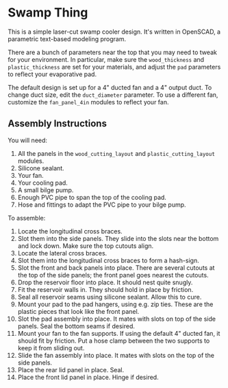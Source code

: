 Swamp Thing
===========

This is a simple laser-cut swamp cooler design.  It's written in OpenSCAD, a
parametric text-based modeling program.

There are a bunch of parameters near the top that you may need to tweak for your
environment.  In particular, make sure the `wood_thickness` and 
`plastic_thickness` are set for your materials, and adjust the `pad` parameters
to reflect your evaporative pad.

The default design is set up for a 4" ducted fan and a 4" output duct.
To change duct size, edit the `duct_diameter` parameter.  To use a different
fan, customize the `fan_panel_4in` modules to reflect your fan.


Assembly Instructions
---------------------

You will need:

 1. All the panels in the `wood_cutting_layout` and `plastic_cutting_layout`
    modules.
 2. Silicone sealant.
 3. Your fan.
 4. Your cooling pad.
 5. A small bilge pump.
 6. Enough PVC pipe to span the top of the cooling pad.
 7. Hose and fittings to adapt the PVC pipe to your bilge pump.

To assemble:

 1. Locate the longitudinal cross braces.
 2. Slot them into the side panels.  They slide into the slots near the bottom
    and lock down.  Make sure the top cutouts align.
 3. Locate the lateral cross braces.
 4. Slot them into the longitudinal cross braces to form a hash-sign.
 5. Slot the front and back panels into place.  There are several cutouts at the
    top of the side panels; the front panel goes nearest the cutouts.
 6. Drop the reservoir floor into place.  It should nest quite snugly.
 7. Fit the reservoir walls in.  They should hold in place by friction.
 8. Seal all reservoir seams using silicone sealant.  Allow this to cure.
 9. Mount your pad to the pad hangers, using e.g. zip ties.  These are the
    plastic pieces that look like the front panel.
 10. Slot the pad assembly into place.  It mates with slots on top of the side
     panels.  Seal the bottom seams if desired.
 11. Mount your fan to the fan supports.  If using the default 4" ducted fan,
     it should fit by friction.  Put a hose clamp between the two supports to
     keep it from sliding out.
 12. Slide the fan assembly into place.  It mates with slots on the top of the
     side panels.
 13. Place the rear lid panel in place.  Seal.
 14. Place the front lid panel in place.  Hinge if desired.
